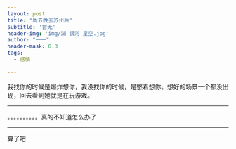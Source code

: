 ```yaml
---
layout: post
title: "周五晚去苏州后"
subtitle: '暂无'
header-img: 'img/湖 银河 星空.jpg'
author: "一一"
header-mask: 0.3
tags:
  - 感情

---
```

我找你的时候是爆炸想你，我没找你的时候，是憋着想你。想好的场景一个都没出现，回去看到她就是在玩游戏。

---
。。。。。。。。。。真的不知道怎么办了

---
算了吧
